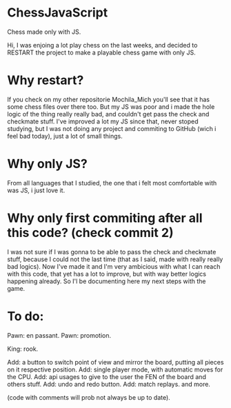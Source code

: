 # ChessJavaScript
Chess made only with JS.

Hi, I was enjoing a lot play chess on the last weeks, and decided to RESTART the project to make a playable chess game with only JS.

# Why restart?
If you check on my other repositorie Mochila_Mich you'll see that it has some chess files over there too. But my JS was poor and i made the hole logic of the thing really really bad, and couldn't get pass the check and checkmate stuff.
I've improved a lot my JS since that, never stoped studying, but I was not doing any project and commiting to GitHub (wich i feel bad today), just a lot of small things.

# Why only JS?
From all languages that I studied, the one that i felt most comfortable with was JS, i just love it.

# Why only first commiting after all this code? (check commit 2)
I was not sure if I was gonna to be able to pass the check and checkmate stuff, because I could not the last time (that as I said, made with really really bad logics). Now I've made it and I'm very ambicious with what I can reach with this code, that yet has a lot to improve, but with way better logics happening already. So I'l be documenting here my next steps with the game.

# To do:

Pawn: en passant.
Pawn: promotion.

King: rook.

Add: a button to switch point of view and mirror the board, putting all pieces on it respective position.
Add: single player mode, with automatic moves for the CPU.
Add: api usages to give to the user the FEN of the board and others stuff.
Add: undo and redo button.
Add: match replays.
and more.

(code with comments will prob not always be up to date).